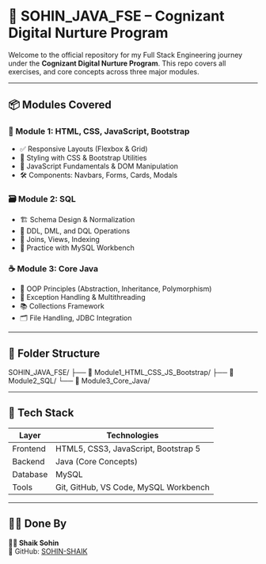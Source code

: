# 🚀 SOHIN_JAVA_FSE – Cognizant Digital Nurture Program

Welcome to the official repository for my Full Stack Engineering journey under the **Cognizant Digital Nurture Program**. This repo covers all exercises, and core concepts across three major modules.

---

## 📦 Modules Covered

### 🧩 Module 1: HTML, CSS, JavaScript, Bootstrap
- ✅ Responsive Layouts (Flexbox & Grid)
- 🎨 Styling with CSS & Bootstrap Utilities
- 🧠 JavaScript Fundamentals & DOM Manipulation
- 🛠️ Components: Navbars, Forms, Cards, Modals

### 🗃️ Module 2: SQL
- 🏗️ Schema Design & Normalization
- 📄 DDL, DML, and DQL Operations
- 🔗 Joins, Views, Indexing
- 🧪 Practice with MySQL Workbench

### ☕ Module 3: Core Java
- 🔄 OOP Principles (Abstraction, Inheritance, Polymorphism)
- 🧵 Exception Handling & Multithreading
- 📚 Collections Framework
- 🗂️ File Handling, JDBC Integration

---

## 📁 Folder Structure
SOHIN_JAVA_FSE/
├── 📂 Module1_HTML_CSS_JS_Bootstrap/
├── 📂 Module2_SQL/
└── 📂 Module3_Core_Java/


---

## 🧰 Tech Stack

| Layer       | Technologies                            |
|-------------|-----------------------------------------|
| Frontend    | HTML5, CSS3, JavaScript, Bootstrap 5    |
| Backend     | Java (Core Concepts)                    |
| Database    | MySQL                                   |
| Tools       | Git, GitHub, VS Code, MySQL Workbench   |

---

## 🧑‍💻 Done By

**👨‍🎓 Shaik Sohin**  
🔗 GitHub: [SOHIN-SHAIK](https://github.com/SOHIN-SHAIK)


